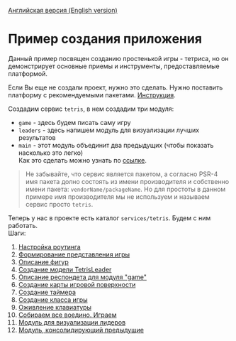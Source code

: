 [Английская версия (English version)](https://github.com/epicoon/lx-doc-articles/blob/master/en/app-dev/expl1/main.md)

# Пример создания приложения

Данный пример посвящен созданию простенькой игры - тетриса, но он демонстрирует основные приемы и инструменты, предоставляемые платформой.

Если Вы еще не создали проект, нужно это сделать. Нужно поставить платформу с рекомендуемыми пакетами. [Инструкция](https://github.com/epicoon/lx-core/blob/master/README-ru.md#deploy).

Создадим сервис `tetris`, в нем создадим три модуля:
* `game` - здесь будем писать саму игру
* `leaders` - здесь напишем модуль для визуализации лучших результатов
* `main` - этот модуль объединит два предыдущих (чтобы показать насколько это легко)<br>
Как это сделать можно узнать по [ссылке](https://github.com/epicoon/lx-core/blob/master/README-ru.md#cli).

> Не забывайте, что сервис является пакетом, а согласно PSR-4 имя пакета долно состоять из имени производителя и собственно имени пакета: `vendorName/packageName`. Но для простоты в данном примере имя производителя мы не используем и называем сервис просто `tetris`.

Теперь у нас в проекте есть каталог `services/tetris`. Будем с ним работать.<br>
Шаги:
1. [Настройка роутинга](https://github.com/epicoon/lx-doc-articles/blob/master/ru/app-dev/expl1/1_routing.md)
2. [Формирование представления игры](https://github.com/epicoon/lx-doc-articles/blob/master/ru/app-dev/expl1/2_game_view.md)
3. [Описание фигур](https://github.com/epicoon/lx-doc-articles/blob/master/ru/app-dev/expl1/3_figures.md)
4. [Создание модели TetrisLeader](https://github.com/epicoon/lx-doc-articles/blob/master/ru/app-dev/expl1/4_model.md)
5. [Описание респондета для модуля "game"](https://github.com/epicoon/lx-doc-articles/blob/master/ru/app-dev/expl1/5_game_respondent.md)
6. [Создание карты игровой поверхности](https://github.com/epicoon/lx-doc-articles/blob/master/ru/app-dev/expl1/6_Map.md)
7. [Создание таймера](https://github.com/epicoon/lx-doc-articles/blob/master/ru/app-dev/expl1/7_Timer.md)
8. [Создание класса игры](https://github.com/epicoon/lx-doc-articles/blob/master/ru/app-dev/expl1/8_Game.md)
9. [Оживление клавиатуры](https://github.com/epicoon/lx-doc-articles/blob/master/ru/app-dev/expl1/9_keyboard.md)
10. [Собираем все воедино. Играем](https://github.com/epicoon/lx-doc-articles/blob/master/ru/app-dev/expl1/10_game_complete.md)
11. [Модуль для визуализации лидеров](https://github.com/epicoon/lx-doc-articles/blob/master/ru/app-dev/expl1/11_leaders_module.md)
12. [Модуль, консолидирующий предыдущие](https://github.com/epicoon/lx-doc-articles/blob/master/ru/app-dev/expl1/12_common_module.md)
